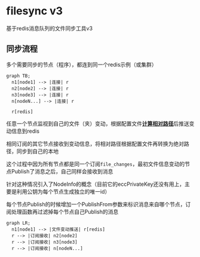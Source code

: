# filesync v3
基于redis消息队列的文件同步工具v3

## 同步流程

多个需要同步的节点（程序），都连到同一个redis示例（或集群）
```mermaid
graph TB;
  n1[node1] --> |连接| r
  n2[node2] --> |连接| r
  n3[node3] --> |连接| r
  n[nodeN...] --> |连接| r

  r[redis]
```

任意一个节点监视到自己的文件（夹）变动，根据配置文件<u>**计算相对路径**</u>后推送变动信息到redis

相同订阅的其它节点接收到变动信息，将相对路径根据配置文件再转换为绝对路径，同步到自己的本地

这个过程中因为所有节点都是同一个订阅`file_changes`，最初文件信息变动的节点Publish了消息之后，自己同样会接收到消息

针对这种情况引入了NodeInfo的概念（目前它的eccPrivateKey还没有用上，主要是利用公钥为每个节点生成独立的唯一id）

每个节点Publish的时候增加一个PublishFrom参数来标识消息来自哪个节点，订阅处理函数再过滤掉每个节点自己Publish的消息
```mermaid
graph LR;
  n1[node1] --> |文件变动推送| r[redis]
  r --> |订阅接收| n2[node2]
  r --> |订阅接收| n3[node3] 
  r --> |订阅接收| n[nodeN...]
```
